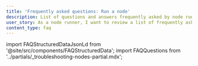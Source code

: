 ```yaml
---
title: 'Frequently asked questions: Run a node'
description: List of questions and answers frequently asked by node runners
user_story: As a node runner, I want to review a list of frequently asked questions and answers related to running a node.
content_type: faq
---
```


import FAQStructuredDataJsonLd from '@site/src/components/FAQStructuredData';
import FAQQuestions from '../partials/_troubleshooting-nodes-partial.mdx';

<FAQStructuredDataJsonLd faqsId="node-running" />
<FAQQuestions />
